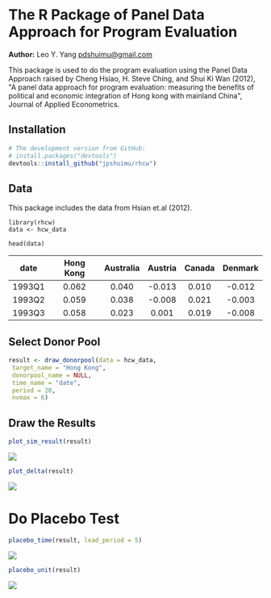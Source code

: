The R Package of Panel Data Approach for Program Evaluation
===========================
**Author:** Leo Y. Yang <pdshuimu@gmail.com>

This package is used to do the program evaluation using the Panel Data Approach raised by Cheng Hsiao, H. Steve Ching, and Shui Ki Wan (2012), "A panel data approach for program evaluation: measuring the benefits of political and economic integration of Hong kong with mainland China", Journal of Applied Econometrics.

## Installation

``` r
# The development version from GitHub:
# install.packages("devtools")
devtools::install_github("jpshuimu/rhcw")
```

## Data
This package includes the data from Hsian et.al (2012).

```{r}
library(rhcw)
data <- hcw_data

head(data)
```
| date | Hong Kong | Australia  | Austria | Canada | Denmark |
| :----: |:-----:|:-----:|:-----:|:-----:|:-----:|
| 1993Q1 | 0.062 | 0.040 | -0.013 | 0.010 | -0.012 |
| 1993Q2 | 0.059 | 0.038 | -0.008 | 0.021 | -0.003 |
| 1993Q3 | 0.058 | 0.023 | 0.001 | 0.019 | -0.008 |
## Select Donor Pool
```r
result <- draw_donorpool(data = hcw_data,
 target_name = "Hong Kong",
 donorpool_name = NULL,
 time_name = "date",
 period = 20, 
 nvmax = 6)
```

## Draw the Results
```r
plot_sim_result(result)
```

![](https://github.com/jpshuimu/rhcw/blob/master/img/plot_sim_result.png)

```r
plot_delta(result)
```
![](https://github.com/jpshuimu/rhcw/blob/master/img/plot_delta.png)
# Do Placebo Test
```r
placebo_time(result, lead_period = 5)
```
![](https://github.com/jpshuimu/rhcw/blob/master/img/placebo_time.png)

```r
placebo_unit(result)
```
![](https://github.com/jpshuimu/rhcw/blob/master/img/placebo_unit.png)
